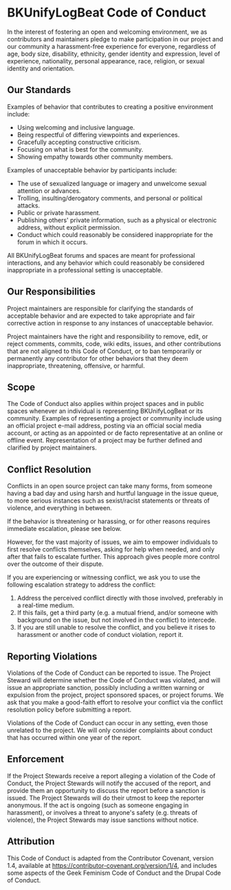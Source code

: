 # BKUnifyLogBeat Code of Conduct

In the interest of fostering an open and welcoming environment, we as
contributors and maintainers pledge to make participation in our project and our
community a harassment-free experience for everyone, regardless of age, body
size, disability, ethnicity, gender identity and expression, level of
experience, nationality, personal appearance, race, religion, or sexual identity
and orientation.

## Our Standards

Examples of behavior that contributes to creating a positive environment include:

*   Using welcoming and inclusive language.
*   Being respectful of differing viewpoints and experiences.
*   Gracefully accepting constructive criticism.
*   Focusing on what is best for the community.
*   Showing empathy towards other community members.

Examples of unacceptable behavior by participants include:

*   The use of sexualized language or imagery and unwelcome sexual attention or
    advances.
*   Trolling, insulting/derogatory comments, and personal or political attacks.
*   Public or private harassment.
*   Publishing others' private information, such as a physical or electronic
    address, without explicit permission.
*   Conduct which could reasonably be considered inappropriate for the forum in
    which it occurs.

All BKUnifyLogBeat forums and spaces are meant for professional interactions, and any behavior which could reasonably be 
considered inappropriate in a professional setting is unacceptable.


## Our Responsibilities

Project maintainers are responsible for clarifying the standards of acceptable behavior and are expected to take 
appropriate and fair corrective action in response to any instances of unacceptable behavior.

Project maintainers have the right and responsibility to remove, edit, or reject comments, commits, code, wiki edits, 
issues, and other contributions that are not aligned to this Code of Conduct, or to ban temporarily or permanently any 
contributor for other behaviors that they deem inappropriate, threatening, offensive, or harmful.


## Scope

The Code of Conduct also applies within project spaces and in public spaces whenever an individual is representing 
BKUnifyLogBeat or its community. Examples of representing a project or community include using an official project
e-mail address, posting via an official social media account, or acting as an appointed or de facto representative at
an online or offline event. Representation of a project may be further defined and clarified by project maintainers.

## Conflict Resolution

Conflicts in an open source project can take many forms, from someone having a bad day and using harsh and hurtful 
language in the issue queue, to more serious instances such as sexist/racist statements or threats of violence, 
and everything in between.

If the behavior is threatening or harassing, or for other reasons requires immediate escalation, please see below.

However, for the vast majority of issues, we aim to empower individuals to first resolve conflicts themselves, asking 
for help when needed, and only after that fails to escalate further. This approach gives people more control over 
the outcome of their dispute.

If you are experiencing or witnessing conflict, we ask you to use the following escalation strategy to address 
the conflict:

1.  Address the perceived conflict directly with those involved, preferably in a
    real-time medium.
2.  If this fails, get a third party (e.g. a mutual friend, and/or someone with
    background on the issue, but not involved in the conflict) to intercede.
3.  If you are still unable to resolve the conflict, and you believe it rises to
    harassment or another code of conduct violation, report it.

## Reporting Violations

Violations of the Code of Conduct can be reported to issue. The Project Steward will determine whether the Code of Conduct was violated,
and will issue an appropriate sanction, possibly including a written warning or expulsion from the project,
project sponsored spaces, or project forums. We ask that you make a good-faith effort to resolve your conflict 
via the conflict resolution policy before submitting a report.

Violations of the Code of Conduct can occur in any setting, even those unrelated to the project. We will only consider 
complaints about conduct that has occurred within one year of the report.


## Enforcement

If the Project Stewards receive a report alleging a violation of the Code of Conduct, the Project Stewards will notify
the accused of the report, and provide them an opportunity to discuss the report before a sanction is issued. 
The Project Stewards will do their utmost to keep the reporter anonymous. If the act is ongoing 
(such as someone engaging in harassment), or involves a threat to anyone's safety (e.g. threats of violence), 
the Project Stewards may issue sanctions without notice.


## Attribution

This Code of Conduct is adapted from the Contributor Covenant, version 1.4, available at 
https://contributor-covenant.org/version/1/4, and includes some aspects of the Geek Feminism Code of Conduct and the 
Drupal Code of Conduct.
